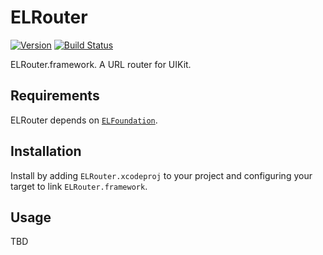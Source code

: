 # ELRouter 

[![Version](https://img.shields.io/badge/version-v3.0.0-blue.svg)](https://github.com/Electrode-iOS/ELRouter/releases/latest)
[![Build Status](https://travis-ci.org/Electrode-iOS/ELRouter.svg)](https://travis-ci.org/Electrode-iOS/ELRouter)

ELRouter.framework. A URL router for UIKit.

## Requirements

ELRouter depends on [`ELFoundation`](https://github.com/Electrode-iOS/ELFoundation).

## Installation

Install by adding `ELRouter.xcodeproj` to your project and configuring your target to link `ELRouter.framework`.

## Usage

TBD
